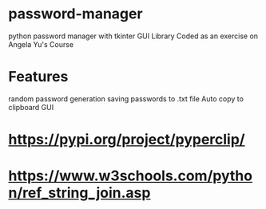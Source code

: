 # password-manager
python password manager with tkinter GUI Library
Coded as an exercise on Angela Yu's Course

# Features
random password generation
saving passwords to .txt file
Auto copy to clipboard
GUI




# https://pypi.org/project/pyperclip/
# https://www.w3schools.com/python/ref_string_join.asp
